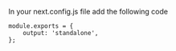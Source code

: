In your next.config.js file add the following code
```
module.exports = {
    output: 'standalone',
};
```